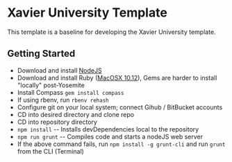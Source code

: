 # Xavier University Template

This template is a baseline for developing the Xavier University template.

## Getting Started

- Download and install [NodeJS](http://nodejs.org)
- Download and install Ruby ([MacOSX 10.12](https://gorails.com/setup/osx/10.12-sierra)), Gems are harder to install "locally" post-Yosemite
- Install Compass `gem install compass` 
- If using rbenv, run `rbenv rehash`
- Configure git on your local system; connect Gihub / BitBucket accounts
- CD into desired directory and clone repo
- CD into repository directory
- `npm install` -- Installs devDependencies local to the repository
- `npm run grunt` -- Compiles code and starts a nodeJS web server
- If the above command fails, run `npm install -g grunt-cli` and run `grunt` from the CLI (Terminal)
